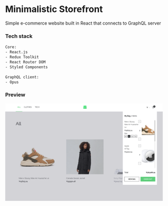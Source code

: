 # Minimalistic Storefront

<p>Simple e-commerce website built in React that connects to GraphQL server</p>

### Tech stack

```
Core:
- React.js
- Redux Toolkit
- React Router DOM
- Styled Components

GraphQL client:
- Opus
```

### Preview

<img src="./preview-minimalistic-storefront.png" />
